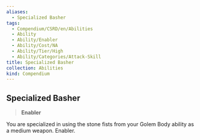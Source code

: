 ```yaml
---
aliases:
  - Specialized Basher
tags:
  - Compendium/CSRD/en/Abilities
  - Ability
  - Ability/Enabler
  - Ability/Cost/NA
  - Ability/Tier/High
  - Ability/Categories/Attack-Skill
title: Specialized Basher
collection: Abilities
kind: Compendium
---
```

## Specialized Basher  
>**Enabler**
  
You are specialized in using the stone fists from your Golem Body ability as a medium weapon. Enabler.